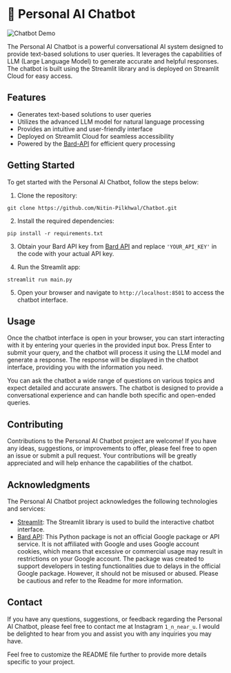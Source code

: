 # 🤖 Personal AI Chatbot

![Chatbot Demo](https://drive.google.com/file/d/1TqbHLTyrJoWK3Cz5jmPsR185ctd3OEom/view?usp=sharing)

The Personal AI Chatbot is a powerful conversational AI system designed to provide text-based solutions to user queries. It leverages the capabilities of LLM (Large Language Model) to generate accurate and helpful responses. The chatbot is built using the Streamlit library and is deployed on Streamlit Cloud for easy access.

## Features

- Generates text-based solutions to user queries
- Utilizes the advanced LLM model for natural language processing
- Provides an intuitive and user-friendly interface
- Deployed on Streamlit Cloud for seamless accessibility
- Powered by the [Bard-API](https://github.com/dsdanielpark/Bard-API) for efficient query processing

## Getting Started

To get started with the Personal AI Chatbot, follow the steps below:

1. Clone the repository:

```
git clone https://github.com/Nitin-Pilkhwal/Chatbot.git
```

2. Install the required dependencies:

```
pip install -r requirements.txt
```

3. Obtain your Bard API key from [Bard API](https://bardapi.com) and replace `'YOUR_API_KEY'` in the code with your actual API key.

4. Run the Streamlit app:

```
streamlit run main.py
```

5. Open your browser and navigate to `http://localhost:8501` to access the chatbot interface.

## Usage

Once the chatbot interface is open in your browser, you can start interacting with it by entering your queries in the provided input box. Press Enter to submit your query, and the chatbot will process it using the LLM model and generate a response. The response will be displayed in the chatbot interface, providing you with the information you need.

You can ask the chatbot a wide range of questions on various topics and expect detailed and accurate answers. The chatbot is designed to provide a conversational experience and can handle both specific and open-ended queries.

## Contributing

Contributions to the Personal AI Chatbot project are welcome! If you have any ideas, suggestions, or improvements to offer, please feel free to open an issue or submit a pull request. Your contributions will be greatly appreciated and will help enhance the capabilities of the chatbot.

## Acknowledgments

The Personal AI Chatbot project acknowledges the following technologies and services:

- [Streamlit](https://streamlit.io/): The Streamlit library is used to build the interactive chatbot interface.
- [Bard API](https://github.com/dsdanielpark/Bard-API): This Python package is not an official Google package or API service. It is not affiliated with Google and uses Google account cookies, which means that excessive or commercial usage may result in restrictions on your Google account. The package was created to support developers in testing functionalities due to delays in the official Google package. However, it should not be misused or abused. Please be cautious and refer to the Readme for more information.
## Contact

If you have any questions, suggestions, or feedback regarding the Personal AI Chatbot, please feel free to contact me at Instagram `1_n_near_u`. I would be delighted to hear from you and assist you with any inquiries you may have.

Feel free to customize the README file further to provide more details specific to your project.
